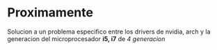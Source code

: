 # Proximamente

Solucion a un problema especifico entre los drivers de nvidia, arch y la generacion del microprocesador **i5, i7** de *4 generacion*

